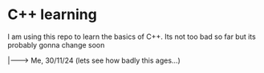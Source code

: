 # C++ learning

I am using this repo to learn the basics of C++. Its not too bad so far but its probably gonna change soon


|---> Me, 30/11/24 (lets see how badly this ages...)